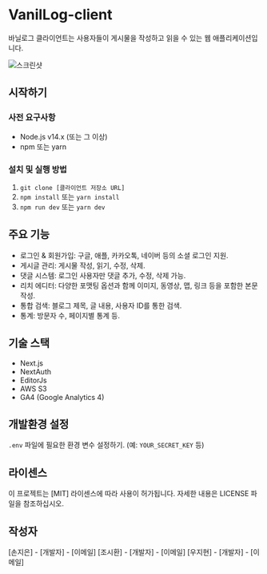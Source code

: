 # VanilLog-client

바닐로그 클라이언트는 사용자들이 게시물을 작성하고 읽을 수 있는 웹 애플리케이션입니다.

![스크린샷](스크린샷의_URL)

## 시작하기

### 사전 요구사항
- Node.js v14.x (또는 그 이상)
- npm 또는 yarn

### 설치 및 실행 방법
1. `git clone [클라이언트 저장소 URL]`
2. `npm install` 또는 `yarn install`
3. `npm run dev` 또는 `yarn dev`

## 주요 기능
- 로그인 & 회원가입: 구글, 애플, 카카오톡, 네이버 등의 소셜 로그인 지원.
- 게시글 관리: 게시물 작성, 읽기, 수정, 삭제.
- 댓글 시스템: 로그인 사용자만 댓글 추가, 수정, 삭제 가능.
- 리치 에디터: 다양한 포맷팅 옵션과 함께 이미지, 동영상, 맵, 링크 등을 포함한 본문 작성.
- 통합 검색: 블로그 제목, 글 내용, 사용자 ID를 통한 검색.
- 통계: 방문자 수, 페이지별 통계 등.

## 기술 스택
- Next.js
- NextAuth
- EditorJs
- AWS S3
- GA4 (Google Analytics 4)

## 개발환경 설정
`.env` 파일에 필요한 환경 변수 설정하기. (예: `YOUR_SECRET_KEY` 등)

## 라이센스
이 프로젝트는 [MIT] 라이센스에 따라 사용이 허가됩니다. 자세한 내용은 LICENSE 파일을 참조하십시오.

## 작성자
[손지은] - [개발자] - [이메일]
[조시환] - [개발자] - [이메일]
[우지현] - [개발자] - [이메일]
